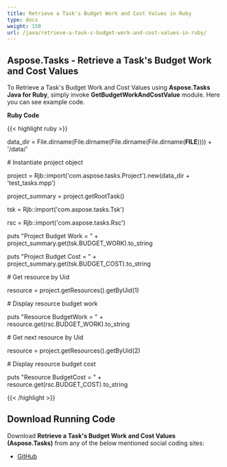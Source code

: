 ```yaml
---
title: Retrieve a Task's Budget Work and Cost Values in Ruby
type: docs
weight: 150
url: /java/retrieve-a-task-s-budget-work-and-cost-values-in-ruby/
---
```


## **Aspose.Tasks - Retrieve a Task's Budget Work and Cost Values**
To Retrieve a Task's Budget Work and Cost Values using **Aspose.Tasks Java for Ruby**, simply invoke **GetBudgetWorkAndCostValue** module. Here you can see example code.

**Ruby Code**

{{< highlight ruby >}}

 data_dir = File.dirname(File.dirname(File.dirname(File.dirname(__FILE__)))) + '/data/'



\# Instantiate project object

project = Rjb::import('com.aspose.tasks.Project').new(data_dir + 'test_tasks.mpp')

project_summary = project.getRootTask()

tsk = Rjb::import('com.aspose.tasks.Tsk')

rsc = Rjb::import('com.aspose.tasks.Rsc')

puts "Project Budget Work = " + project_summary.get(tsk.BUDGET_WORK).to_string

puts "Project Budget Cost = " + project_summary.get(tsk.BUDGET_COST).to_string

\# Get resource by Uid

resource = project.getResources().getByUid(1)

\# Display resource budget work

puts "Resource BudgetWork = " + resource.get(rsc.BUDGET_WORK).to_string

\# Get next resource by Uid

resource = project.getResources().getByUid(2)

\# Display resource budget cost

puts "Resource BudgetCost = " + resource.get(rsc.BUDGET_COST).to_string

{{< /highlight >}}
## **Download Running Code**
Download **Retrieve a Task's Budget Work and Cost Values (Aspose.Tasks)** from any of the below mentioned social coding sites:

- [GitHub](https://github.com/aspose-tasks/Aspose.Tasks-for-Java/blob/master/Plugins/Aspose_Tasks_Java_for_Ruby/lib/asposetasksjava/Tasks/getbudgetworkandcostvalue.rb)
